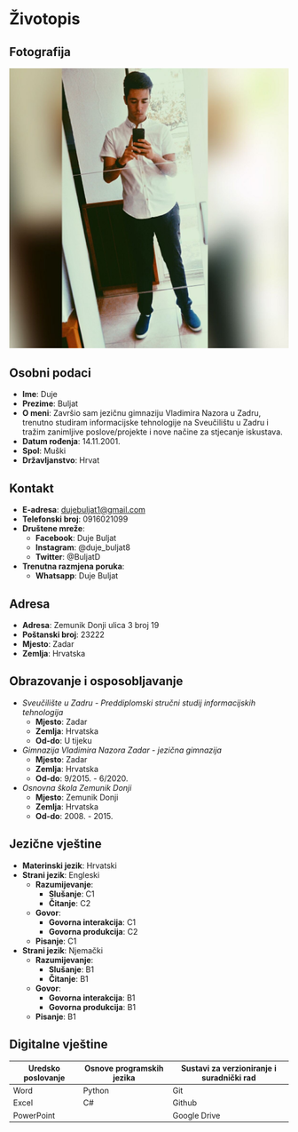 # Životopis

## Fotografija

![Moja fotografija](img/Profilna.jpg)

## Osobni podaci

* __Ime__: Duje
* __Prezime__: Buljat
* __O meni__: Završio sam jezičnu gimnaziju Vladimira Nazora u Zadru, trenutno studiram informacijske tehnologije na Sveučilištu u Zadru i tražim zanimljive poslove/projekte i nove načine za stjecanje iskustava.
* __Datum rođenja__: 14.11.2001.
* __Spol__: Muški
* __Državljanstvo__: Hrvat

## Kontakt
* __E-adresa__: dujebuljat1@gmail.com
* __Telefonski broj__: 0916021099
* __Društene mreže__:
    * __Facebook__: Duje Buljat
    * __Instagram__: @duje_buljat8
    * __Twitter__: @BuljatD
* __Trenutna razmjena poruka__:
    * __Whatsapp__: Duje Buljat

## Adresa
* __Adresa__: Zemunik Donji ulica 3 broj 19
* __Poštanski broj__: 23222
* __Mjesto__: Zadar
* __Zemlja__: Hrvatska

## Obrazovanje i osposobljavanje
* _Sveučilište u Zadru - Preddiplomski stručni studij informacijskih tehnologija_
    * __Mjesto__: Zadar
    * __Zemlja__: Hrvatska
    * __Od-do__: U tijeku
* _Gimnazija Vladimira Nazora Zadar - jezična gimnazija_
    * __Mjesto__: Zadar
    * __Zemlja__: Hrvatska
    * __Od-do__: 9/2015. - 6/2020.
* _Osnovna škola Zemunik Donji_
    * __Mjesto__: Zemunik Donji
    * __Zemlja__: Hrvatska
    * __Od-do__: 2008. - 2015.

## Jezične vještine 
* __Materinski jezik__: Hrvatski
* __Strani jezik__: Engleski
    * __Razumijevanje__:
        * __Slušanje__: C1
        * __Čitanje__: C2
    * __Govor__: 
        * __Govorna interakcija__: C1
        * __Govorna produkcija__: C2
    * __Pisanje__: C1
* __Strani jezik__: Njemački
    * __Razumijevanje__:
        * __Slušanje__: B1
        * __Čitanje__: B1
    * __Govor__:
        * __Govorna interakcija__: B1
        * __Govorna produkcija__: B1
    * __Pisanje__: B1

## Digitalne vještine

Uredsko poslovanje | Osnove programskih jezika | Sustavi za verzioniranje i suradnički rad
 | - | - | -
Word | Python | Git
Excel | C# |  Github
PowerPoint | | Google Drive


